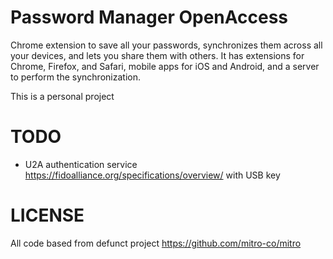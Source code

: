 # Password Manager OpenAccess

Chrome extension to save all your passwords, synchronizes them across all your devices, and lets you share them with others. It has extensions for Chrome, Firefox, and Safari, mobile apps for iOS and Android, and a server to perform the synchronization.

This is a personal project

# TODO

* U2A authentication service https://fidoalliance.org/specifications/overview/ with USB key

# LICENSE

All code based from defunct project https://github.com/mitro-co/mitro
